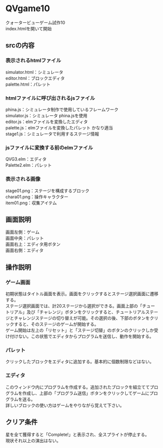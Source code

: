 # QVgame10

クォータービューゲーム試作10<br>
index.htmlを開いて開始

## srcの内容

### 表示されるhtmlファイル
simulator.html：シミュレータ <br>
editor.html：ブロックエディタ <br>
palette.html：パレット <br>

### htmlファイルに呼び出されるjsファイル
phina.js：シミュレータ制作で使用しているフレームワーク <br>
simulator.js：シミュレータ phina.jsを使用 <br>
editor.js：elmファイルを変換したエディタ <br>
palette.js：elmファイルを変換したパレット かなり適当 <br>
stage1.js：シミュレータで利用するステージ情報 <br>

### jsファイルに変換する前のelmファイル
QVG3.elm：エディタ <br>
Palette2.elm：パレット <br>

### 表示される画像
stage01.png：ステージを構成するブロック <br>
chara01.png：操作キャラクター <br>
item01.png：収集アイテム <br>

## 画面説明

画面左側：ゲーム<br>
画面中央：パレット<br>
画面右上：エディタ用ボタン<br>
画面右側：エディタ<br>

## 操作説明

### ゲーム画面

初期状態はタイトル画面を表示。画面をクリックするとステージ選択画面に遷移する。<br>
ステージ選択画面では、計20ステージから選択ができる。画面上部の「チュートリアル」及び「チャレンジ」ボタンをクリックすると、チュートリアルステージとチャレンジステージの切り替えが可能。その選択の後、下部のボタンをクリックすると、そのステージのゲームが開始する。<br>
ゲーム開始は左上の「リセット」と「ステージ切替」のボタンのクリックしか受け付けない。この状態でエディタからプログラムを送信し、動作を開始する。

### パレット

クリックしたブロックをエディタに追加する。基本的に個数制限などはない。

### エディタ

このウィンドウ内にプログラムを作成する。追加されたブロックを組立ててプログラムを作成し、上部の「プログラム送信」ボタンをクリックしてゲームにプログラムを送る。<br>
詳しいブロックの使い方はゲームをやりながら覚えて下さい。

## クリア条件
星を全て獲得すると「Complete!」と表示され、全スプライトが停止する。<br>
現状それ以上の演出はない。


